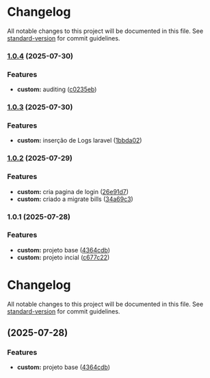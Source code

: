 # Changelog

All notable changes to this project will be documented in this file. See [standard-version](https://github.com/conventional-changelog/standard-version) for commit guidelines.

### [1.0.4](https://github.com/paulorogeriopb/laravel-api-react/compare/v1.0.3...v1.0.4) (2025-07-30)


### Features

* **custom:** auditing ([c0235eb](https://github.com/paulorogeriopb/laravel-api-react/commit/c0235eb3bd6585e7d10db284a4d1d7838ea00627))

### [1.0.3](https://github.com/paulorogeriopb/laravel-api-react/compare/v1.0.2...v1.0.3) (2025-07-30)


### Features

* **custom:** inserção de Logs laravel ([1bbda02](https://github.com/paulorogeriopb/laravel-api-react/commit/1bbda02cb71af0d91ad55a938d0193a644017d41))

### [1.0.2](https://github.com/paulorogeriopb/laravel-api-react/compare/v1.0.1...v1.0.2) (2025-07-29)


### Features

* **custom:** cria pagina de login ([26e91d7](https://github.com/paulorogeriopb/laravel-api-react/commit/26e91d76842d8797f7c2b620a88a9d591d72f859))
* **custom:** criado a migrate bills ([34a69c3](https://github.com/paulorogeriopb/laravel-api-react/commit/34a69c3ea110314079a93eab518479042386a982))

### 1.0.1 (2025-07-28)


### Features

* **custom:** projeto base ([4364cdb](https://github.com/paulorogeriopb/laravel-api-react/commit/4364cdbeb488fc4972467f577364bd3bdff37622))
* **custom:** projeto incial ([c677c22](https://github.com/paulorogeriopb/laravel-api-react/commit/c677c22bbf10a73b012206302be28a7c81f448b2))

# Changelog

All notable changes to this project will be documented in this file. See [standard-version](https://github.com/conventional-changelog/standard-version) for commit guidelines.

##  (2025-07-28)


### Features

* **custom:** projeto base ([4364cdb](https://github.com/paulorogeriopb/laravel-api-react/commit/4364cdbeb488fc4972467f577364bd3bdff37622))
